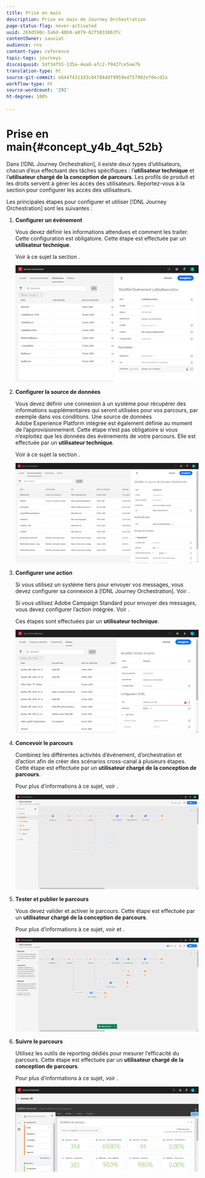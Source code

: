 ```yaml
---
title: Prise en main
description: Prise en main de Journey Orchestration
page-status-flag: never-activated
uuid: 269d590c-5a6d-40b9-a879-02f5033863fc
contentOwner: sauviat
audience: rns
content-type: reference
topic-tags: journeys
discoiquuid: 5df34f55-135a-4ea8-afc2-f9427ce5ae7b
translation-type: ht
source-git-commit: eb4474313d3c0470448f9959ed757902ef0ecd2a
workflow-type: ht
source-wordcount: '291'
ht-degree: 100%

---
```



# Prise en main{#concept_y4b_4qt_52b}

Dans [!DNL Journey Orchestration], il existe deux types d’utilisateurs, chacun d’eux effectuant des tâches spécifiques : l’**utilisateur technique** et l’**utilisateur chargé de la conception de parcours**. Les profils de produit et les droits servent à gérer les accès des utilisateurs. Reportez-vous à la section [](../about/access-management.md) pour configurer les accès des utilisateurs.

Les principales étapes pour configurer et utiliser [!DNL Journey Orchestration] sont les suivantes :

1. **Configurer un événement**

   Vous devez définir les informations attendues et comment les traiter. Cette configuration est obligatoire. Cette étape est effectuée par un **utilisateur technique**.

   Voir à ce sujet la section [](../event/about-events.md).

   ![](../assets/journey7.png)

1. **Configurer la source de données**

   Vous devez définir une connexion à un système pour récupérer des informations supplémentaires qui seront utilisées pour vos parcours, par exemple dans vos conditions. Une source de données Adobe Experience Platform intégrée est également définie au moment de l’approvisionnement. Cette étape n’est pas obligatoire si vous n’exploitez que les données des événements de votre parcours. Elle est effectuée par un **utilisateur technique**.

   Voir à ce sujet la section [](../datasource/about-data-sources.md).

   ![](../assets/journey22.png)

1. **Configurer une action**

   Si vous utilisez un système tiers pour envoyer vos messages, vous devez configurer sa connexion à [!DNL Journey Orchestration]. Voir [](../action/about-custom-action-configuration.md).

   Si vous utilisez Adobe Campaign Standard pour envoyer des messages, vous devez configurer l’action intégrée. Voir [](../action/working-with-adobe-campaign.md).

   Ces étapes sont effectuées par un **utilisateur technique**.

   ![](../assets/custom2.png)

1. **Concevoir le parcours**

   Combinez les différentes activités d’événement, d’orchestration et d’action afin de créer des scénarios cross-canal à plusieurs étapes. Cette étape est effectuée par un **utilisateur chargé de la conception de parcours**.

   Pour plus d’informations à ce sujet, voir [](../building-journeys/journey.md).

   ![](../assets/journeyuc2_24.png)

1. **Tester et publier le parcours**

   Vous devez valider et activer le parcours. Cette étape est effectuée par un **utilisateur chargé de la conception de parcours**.

   Pour plus d’informations à ce sujet, voir [](../building-journeys/testing-the-journey.md) et [](../building-journeys/publishing-the-journey.md).

   ![](../assets/journeyuc2_32bis.png)

1. **Suivre le parcours**

   Utilisez les outils de reporting dédiés pour mesurer l’efficacité du parcours. Cette étape est effectuée par un **utilisateur chargé de la conception de parcours**.

   Pour plus d’informations à ce sujet, voir [](../reporting/about-journey-reports.md).

   ![](../assets/dynamic_report_journey_12.png)

